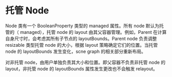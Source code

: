 # 托管 Node

Node 类有一个 BooleanProperty 类型的 managed 属性。所有 node 默认为托管的（ managed），托管 node 的 layout 由其父容器管理。例如，Parent 在计算自身尺寸时，会考虑其所有子节点的 layoutBounds。Parent node 负责调整 resizable 类型托管 node 的大小，根据 layout 策略确定它们的位置。当托管 node 的 layoutBounds 发生变化，scne graph 的相关部分重新布局。

对非托管 node，由用户单独负责其大小和位置。即父容器不负责非托管 node 的 layout，非托管 node 的 layoutBounds 属性发生更改也不会触发 relayout。